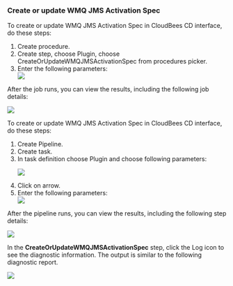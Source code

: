 <h3>Create or update WMQ JMS Activation Spec</h3>
                <p>To create or update WMQ JMS Activation Spec in CloudBees CD interface, do these steps:</p>
                <ol>
                    <li>Create procedure.</li>
                    <li>Create step, choose Plugin, choose CreateOrUpdateWMQJMSActivationSpec from
                    procedures picker.</li>
                    <li>Enter the following parameters: </li>
                    <img src="../../plugins/EC-WebSphere/images/CreateOrUpdateWMQJMSActivationSpec/ProcedureConfig.png" />
                </ol>
                <p>After the job runs, you can view the results, including the following
                job details:</p>
                <img src="../../plugins/EC-WebSphere/images/CreateOrUpdateWMQJMSActivationSpec/ProcedureResult.png" />
                <p>To create or update WMQ JMS Activation Spec in CloudBees CD interface, do these steps:</p>
                <ol>
                    <li>Create Pipeline.</li>
                    <li>Create task.</li>
                    <li>In task definition choose Plugin and choose following parameters:
                    <p><img src="../../plugins/EC-WebSphere/images/CreateOrUpdateWMQJMSActivationSpec/PipelinePicker.png" /></p>
                    </li>
                    <li>Click on arrow.</li>
                    <li>Enter the following parameters: </li>
                    <img src="../../plugins/EC-WebSphere/images/CreateOrUpdateWMQJMSActivationSpec/PipelineConfig.png" />
                </ol>
                <p>After the pipeline runs, you can view the results, including the
                following step details:</p>
                <img src="../../plugins/EC-WebSphere/images/CreateOrUpdateWMQJMSActivationSpec/PipelineResult.png" />
                <p>In the <b>CreateOrUpdateWMQJMSActivationSpec</b> step, click the Log icon to see
                the diagnostic information. The output is similar to the following
                diagnostic report.</p>
                <img src="../../plugins/EC-WebSphere/images/CreateOrUpdateWMQJMSActivationSpec/ProcedureLog.png" />